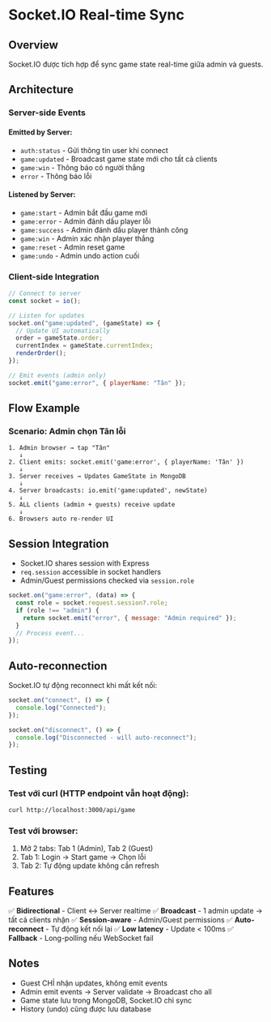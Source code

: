 # Socket.IO Real-time Sync

## Overview

Socket.IO được tích hợp để sync game state real-time giữa admin và guests.

## Architecture

### Server-side Events

#### Emitted by Server:

- `auth:status` - Gửi thông tin user khi connect
- `game:updated` - Broadcast game state mới cho tất cả clients
- `game:win` - Thông báo có người thắng
- `error` - Thông báo lỗi

#### Listened by Server:

- `game:start` - Admin bắt đầu game mới
- `game:error` - Admin đánh dấu player lỗi
- `game:success` - Admin đánh dấu player thành công
- `game:win` - Admin xác nhận player thắng
- `game:reset` - Admin reset game
- `game:undo` - Admin undo action cuối

### Client-side Integration

```javascript
// Connect to server
const socket = io();

// Listen for updates
socket.on("game:updated", (gameState) => {
  // Update UI automatically
  order = gameState.order;
  currentIndex = gameState.currentIndex;
  renderOrder();
});

// Emit events (admin only)
socket.emit("game:error", { playerName: "Tân" });
```

## Flow Example

### Scenario: Admin chọn Tân lỗi

```
1. Admin browser → tap "Tân"
   ↓
2. Client emits: socket.emit('game:error', { playerName: 'Tân' })
   ↓
3. Server receives → Updates GameState in MongoDB
   ↓
4. Server broadcasts: io.emit('game:updated', newState)
   ↓
5. ALL clients (admin + guests) receive update
   ↓
6. Browsers auto re-render UI
```

## Session Integration

- Socket.IO shares session with Express
- `req.session` accessible in socket handlers
- Admin/Guest permissions checked via `session.role`

```javascript
socket.on("game:error", (data) => {
  const role = socket.request.session?.role;
  if (role !== "admin") {
    return socket.emit("error", { message: "Admin required" });
  }
  // Process event...
});
```

## Auto-reconnection

Socket.IO tự động reconnect khi mất kết nối:

```javascript
socket.on("connect", () => {
  console.log("Connected");
});

socket.on("disconnect", () => {
  console.log("Disconnected - will auto-reconnect");
});
```

## Testing

### Test với curl (HTTP endpoint vẫn hoạt động):

```bash
curl http://localhost:3000/api/game
```

### Test với browser:

1. Mở 2 tabs: Tab 1 (Admin), Tab 2 (Guest)
2. Tab 1: Login → Start game → Chọn lỗi
3. Tab 2: Tự động update không cần refresh

## Features

✅ **Bidirectional** - Client ↔ Server realtime
✅ **Broadcast** - 1 admin update → tất cả clients nhận
✅ **Session-aware** - Admin/Guest permissions
✅ **Auto-reconnect** - Tự động kết nối lại
✅ **Low latency** - Update < 100ms
✅ **Fallback** - Long-polling nếu WebSocket fail

## Notes

- Guest CHỈ nhận updates, không emit events
- Admin emit events → Server validate → Broadcast cho all
- Game state lưu trong MongoDB, Socket.IO chỉ sync
- History (undo) cũng được lưu database
